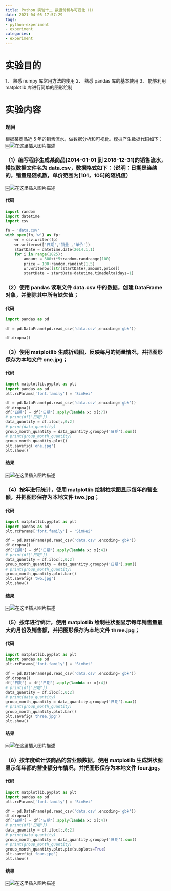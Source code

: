 ```yaml
---
title: Python 实验十二 数据分析与可视化（1）
date: 2021-04-05 17:57:29
tags:
- python-experiment
- experiment
categories:
- experiment
---
```


# 实验目的
1、 熟悉 numpy 库常用方法的使用
2、 熟悉 pandas 库的基本使用
3、 能够利用 matplotlib 库进行简单的图形绘制
# 实验内容
### 题目
根据某商品近 5 年的销售流水，做数据分析和可视化。模拟产生数据代码如下：
￼![在这里插入图片描述](https://img-blog.csdnimg.cn/20210112222109186.png?x-oss-process=image/watermark,type_ZmFuZ3poZW5naGVpdGk,shadow_10,text_aHR0cHM6Ly9ibG9nLmNzZG4ubmV0L3dlaXhpbl80Mzk0Nzk0Mw==,size_16,color_FFFFFF,t_70)
### （1）编写程序生成某商品(2014-01-01 到 2018-12-31)的销售流水，模拟数据文件名为 data.csv，数据格式如下：（说明：日期是连续的，销量是随机数，单价范围为[101，105]的随机值）
￼![在这里插入图片描述](https://img-blog.csdnimg.cn/20210112222332749.png)
#### 代码
```python
import random
import datetime
import csv

fn = 'data.csv'
with open(fn,'w') as fp:
    wr = csv.writer(fp)
    wr.writerow(['日期','销量','单价'])
    startDate = datetime.date(2014,1,1)
    for i in range(1825):
        amount = 300+i*5+random.randrange(100)
        price = 100+random.randint(1,5)
        wr.writerow([str(startDate),amount,price])
        startDate = startDate+datetime.timedelta(days=1)
```
### （2）使用 pandas 读取文件 data.csv 中的数据，创建 DataFrame 对象，并删除其中所有缺失值；
#### 代码
```python
import pandas as pd

df = pd.DataFrame(pd.read_csv('data.csv',encoding='gbk'))

df.dropna()
```
### （3）使用 matplotlib 生成折线图，反映每月的销量情况，并把图形保存为本地文件 one.jpg；
#### 代码
```python
import matplotlib.pyplot as plt
import pandas as pd
plt.rcParams['font.family'] = 'SimHei'

df = pd.DataFrame(pd.read_csv('data.csv',encoding='gbk'))
df.dropna()
df['日期'] = df['日期'].apply(lambda x: x[:7])
# print(df['日期'])
data_quantity = df.iloc[:,0:2]
# print(data_quantity)
group_month_quantity = data_quantity.groupby('日期').sum()
# print(group_month_quantity)
group_month_quantity.plot()
plt.savefig('one.jpg')
plt.show()
```
#### 结果
￼![在这里插入图片描述](https://img-blog.csdnimg.cn/20210112223126235.png?x-oss-process=image/watermark,type_ZmFuZ3poZW5naGVpdGk,shadow_10,text_aHR0cHM6Ly9ibG9nLmNzZG4ubmV0L3dlaXhpbl80Mzk0Nzk0Mw==,size_16,color_FFFFFF,t_70)
### （4）按年进行统计，使用 matplotlib 绘制柱状图显示每年的营业额，并把图形保存为本地文件 two.jpg；
#### 代码
```python
import matplotlib.pyplot as plt
import pandas as pd
plt.rcParams['font.family'] = 'SimHei'

df = pd.DataFrame(pd.read_csv('data.csv',encoding='gbk'))
df.dropna()
df['日期'] = df['日期'].apply(lambda x: x[:4])
# print(df['日期'])
data_quantity = df.iloc[:,0:2]
group_month_quantity = data_quantity.groupby('日期').sum()
# print(group_month_quantity)
group_month_quantity.plot.bar()
plt.savefig('two.jpg')
plt.show()
```
#### 结果
￼![在这里插入图片描述](https://img-blog.csdnimg.cn/20210112223253561.png?x-oss-process=image/watermark,type_ZmFuZ3poZW5naGVpdGk,shadow_10,text_aHR0cHM6Ly9ibG9nLmNzZG4ubmV0L3dlaXhpbl80Mzk0Nzk0Mw==,size_16,color_FFFFFF,t_70)
### （5）按年进行统计，使用 matplotlib 绘制柱状图显示每年销售量最大的月份及销售额，并把图形保存为本地文件 three.jpg；
#### 代码
```python
import matplotlib.pyplot as plt
import pandas as pd
plt.rcParams['font.family'] = 'SimHei'

df = pd.DataFrame(pd.read_csv('data.csv',encoding='gbk'))
df.dropna()
df['日期'] = df['日期'].apply(lambda x: x[:4])
# print(df['日期'])
data_quantity = df.iloc[:,0:2]
# print(data_quantity)
group_month_quantity = data_quantity.groupby('日期').max()
# print(group_month_quantity)
group_month_quantity.plot.bar()
plt.savefig('three.jpg')
plt.show()
```
#### 结果
￼![在这里插入图片描述](https://img-blog.csdnimg.cn/20210112223346284.png?x-oss-process=image/watermark,type_ZmFuZ3poZW5naGVpdGk,shadow_10,text_aHR0cHM6Ly9ibG9nLmNzZG4ubmV0L3dlaXhpbl80Mzk0Nzk0Mw==,size_16,color_FFFFFF,t_70)

### （6）按年度统计该商品的营业额数据，使用 matplotlib 生成饼状图显示每年都的营业额分布情况，并把图形保存为本地文件 four.jpg。
#### 代码
```python
import matplotlib.pyplot as plt
import pandas as pd
plt.rcParams['font.family'] = 'SimHei'

df = pd.DataFrame(pd.read_csv('data.csv',encoding='gbk'))
df.dropna()
df['日期'] = df['日期'].apply(lambda x: x[:4])
# print(df['日期'])
data_quantity = df.iloc[:,0:2]
# print(data_quantity)
group_month_quantity = data_quantity.groupby('日期').sum()
# print(group_month_quantity)
group_month_quantity.plot.pie(subplots=True)
plt.savefig('four.jpg')
plt.show()
```
#### 结果
￼![在这里插入图片描述](https://img-blog.csdnimg.cn/20210112223440838.png?x-oss-process=image/watermark,type_ZmFuZ3poZW5naGVpdGk,shadow_10,text_aHR0cHM6Ly9ibG9nLmNzZG4ubmV0L3dlaXhpbl80Mzk0Nzk0Mw==,size_16,color_FFFFFF,t_70)
